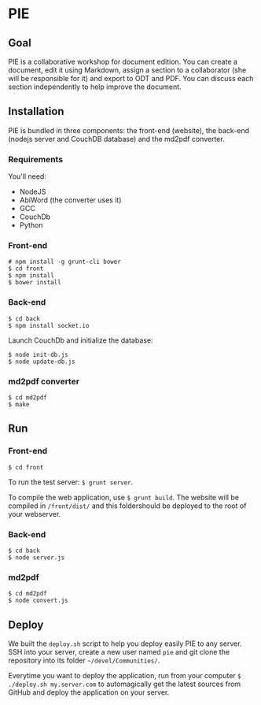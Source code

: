 # PIE

## Goal
PIE is a collaborative workshop for document edition. You can create a document, edit it using Markdown, assign a section to a collaborator (she will be responsible for it) and export to ODT and PDF. You can discuss each section independently to help improve the document.

## Installation

PIE is bundled in three components: the front-end (website), the back-end (nodejs server and CouchDB database) and the md2pdf converter.

### Requirements

You'll need:

* NodeJS
* AbiWord (the converter uses it)
* GCC
* CouchDb
* Python

### Front-end

```
# npm install -g grunt-cli bower
$ cd front
$ npm install
$ bower install
```

### Back-end
```
$ cd back
$ npm install socket.io
```

Launch CouchDb and initialize the database:

```
$ node init-db.js
$ node update-db.js
```

### md2pdf converter
```
$ cd md2pdf
$ make
```

## Run

### Front-end

```
$ cd front
```

To run the test server: `$ grunt server`.

To compile the web application, use `$ grunt build`. The website will be compiled in `/front/dist/` and this foldershould be deployed to the root of your webserver.

### Back-end
```
$ cd back
$ node server.js
```

### md2pdf
```
$ cd md2pdf
$ node convert.js
```

## Deploy
We built the `deploy.sh` script to help you deploy easily PIE to any server. SSH into your server, create a new user named `pie` and git clone the repository into its folder `~/devel/Communities/`.


Everytime you want to deploy the application, run from your computer  `$ ./deploy.sh my.server.com` to automagically get the latest sources from GitHub and deploy the application on your server.